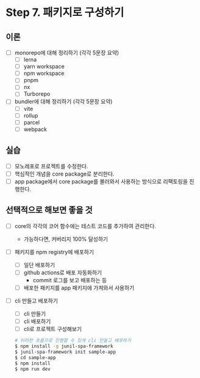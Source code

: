 # Step 7. 패키지로 구성하기

## 이론

- [ ]  monorepo에 대해 정리하기 (각각 5문장 요약)
   - [ ]  lerna
   - [ ]  yarn workspace
   - [ ]  npm workspace
   - [ ]  pnpm
   - [ ]  nx
   - [ ]  Turborepo
- [ ]  bundler에 대해 정리하기 (각각 5문장 요약)
   - [ ]  vite
   - [ ]  rollup
   - [ ]  parcel
   - [ ]  webpack

## 실습

- [ ]  모노레포로 프로젝트를 수정한다.
- [ ]  핵심적인 개념을 core package로 분리한다.
- [ ]  app package에서 core package를 불러와서 사용하는 방식으로 리팩토링을 진행한다.

## 선택적으로 해보면 좋을 것

- [ ]  core의 각각의 코어 함수에는 테스트 코드를 추가하여 관리한다.
   - 가능하다면, 커버리지 100% 달성하기
- [ ]  패키지를 npm registry에 배포하기
   - [ ]  일단 배포하기
   - [ ]  github actions로 배포 자동화하기
      - commit 로그를 보고 배포하는 등
   - [ ]  배포한 패키지를 app 패키지에 가져와서 사용하기
- [ ]  cli 만들고 배포하기
   - [ ]  cli 만들기
   - [ ]  cli 배포하기
   - [ ]  cli로 프로젝트 구성해보기

   ```bash
   # 이러한 흐름으로 진행할 수 있게 cli 만들고 배포하기
   $ npm install -g junil-spa-framework
   $ junil-spa-framework init sample-app
   $ cd sample-app
   $ npm install
   $ npm run dev
   ```
   

